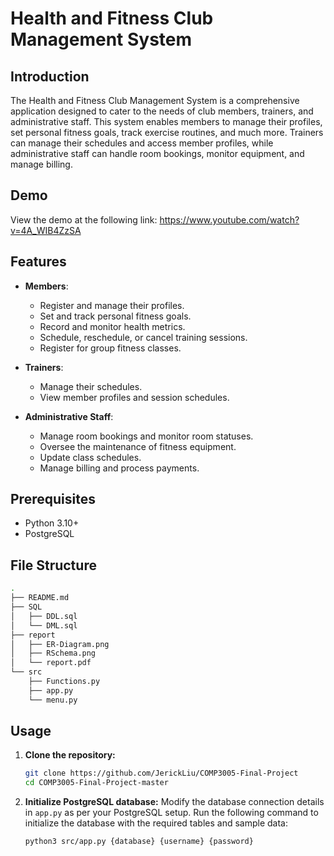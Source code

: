 # Health and Fitness Club Management System

## Introduction
The Health and Fitness Club Management System is a comprehensive application designed to cater to the needs of club members, trainers, and administrative staff. This system enables members to manage their profiles, set personal fitness goals, track exercise routines, and much more. Trainers can manage their schedules and access member profiles, while administrative staff can handle room bookings, monitor equipment, and manage billing.

## Demo
View the demo at the following link: https://www.youtube.com/watch?v=4A_WIB4ZzSA

## Features
- **Members**:
  - Register and manage their profiles.
  - Set and track personal fitness goals.
  - Record and monitor health metrics.
  - Schedule, reschedule, or cancel training sessions.
  - Register for group fitness classes.

- **Trainers**:
  - Manage their schedules.
  - View member profiles and session schedules.

- **Administrative Staff**:
  - Manage room bookings and monitor room statuses.
  - Oversee the maintenance of fitness equipment.
  - Update class schedules.
  - Manage billing and process payments.

## Prerequisites
- Python 3.10+
- PostgreSQL

## File Structure
```bash
.
├── README.md
├── SQL
│   ├── DDL.sql
│   └── DML.sql
├── report
│   ├── ER-Diagram.png
│   ├── RSchema.png
│   └── report.pdf
└── src
    ├── Functions.py
    ├── app.py
    └── menu.py
```

## Usage

1. **Clone the repository:**
   ```bash
   git clone https://github.com/JerickLiu/COMP3005-Final-Project
   cd COMP3005-Final-Project-master
   ```
2. **Initialize PostgreSQL database:**
    Modify the database connection details in `app.py` as per your PostgreSQL setup.
    Run the following command to initialize the database with the required tables and sample data:
    ```bash
    python3 src/app.py {database} {username} {password}
    ```
